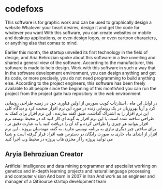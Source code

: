 # codefoxs
This software is for graphic work and can be used to graphically design a website Whatever your heart desires, design it and get the code for whatever you want With this software, you can create websites or mobile and desktop applications, or even design logos, or even cartoon characters, or anything else that comes to mind.

Earlier this month, the startup unveiled its first technology in the field of design, and Aria Behrozian spoke about this software in a live unveiling and shared a general view of the software.
According to the manufacturer, this software is made to help design. Work with this software in such a way that in the software development environment, you can design anything and get its code, or more precisely, you do not need programming to build anything else.
According to the project engineers, this software has been freely available to all people since the beginning of this monthAnd you can run the project from the project gate hub repository in the web environment

در اوایل این ماه ، استارتآپ کویت سورس از اولین فناوری خود در زمینه طراحی رونمایی کرد و آریا بهروزیان در یک رونمایی زنده در مورد این نرم افزار صحبت کرد و دیدگاه کلی این نرم افزار را به اشتراک گذاشت.
طبق گفته سازنده ، این نرم افزار برای کمک به طراحی ساخته شده است. با این نرم افزار به گونه ای کار کنید که در محیط توسعه نرم افزار بتوانید هر چیزی را طراحی کرده و کد آن را دریافت کنید یا به عبارت دقیق تر ، برای ساختن چیز دیگری نیازی به برنامه نویسی ندارید.
به گفته مهندسان پروژه ، این نرم افزار از ابتدای ماه جاری به صورت رایگان در دسترس همه افراد قرار گرفته است و شما می توانید پروژه را از مخزن هاب پروژه در محیط وب اجرا کنید


## Aryia Behroziuan Creator
Artificial intelligence and data mining programmer and specialist working on genetics and in-depth learning projects and natural language processing and computer vision And 
born in 2007 in Iran And work as an engineer and manager of a QitSource startup development team
